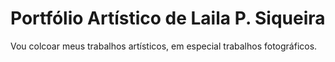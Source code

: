 # Portfólio Artístico de Laila P. Siqueira
 
 Vou colcoar meus trabalhos artísticos, em especial trabalhos fotográficos.

